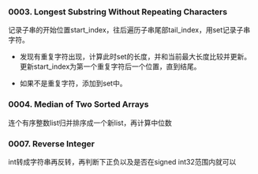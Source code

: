 

### 0003.  Longest Substring Without Repeating Characters ###

记录子串的开始位置start\_index，往后遍历子串尾部tail\_index，用set记录子串字符。


- 发现有重复字符出现，计算此时set的长度，并和当前最大长度比较并更新。更新start\_index为第一个重复字符后一个位置，直到结尾。

    
- 如果不是重复字符，添加到set中。

### 0004. Median of Two Sorted Arrays ###

连个有序整数list归并排序成一个新list，再计算中位数

### 0007. Reverse Integer ###

int转成字符串再反转，再判断下正负以及是否在signed int32范围内就可以
